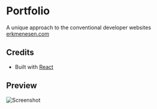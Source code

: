 # Portfolio
A unique approach to the conventional developer websites [erkmenesen.com](https://erkmenesen.com/)

## Credits
* Built with [React](https://github.com/facebook/react)

## Preview
![Screenshot]()
